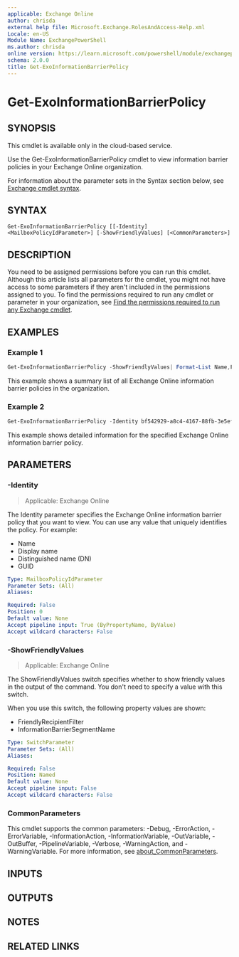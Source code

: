 ```yaml
---
applicable: Exchange Online
author: chrisda
external help file: Microsoft.Exchange.RolesAndAccess-Help.xml
Locale: en-US
Module Name: ExchangePowerShell
ms.author: chrisda
online version: https://learn.microsoft.com/powershell/module/exchangepowershell/get-exoinformationbarrierpolicy
schema: 2.0.0
title: Get-ExoInformationBarrierPolicy
---
```


# Get-ExoInformationBarrierPolicy

## SYNOPSIS
This cmdlet is available only in the cloud-based service.

Use the Get-ExoInformationBarrierPolicy cmdlet to view information barrier policies in your Exchange Online organization.

For information about the parameter sets in the Syntax section below, see [Exchange cmdlet syntax](https://learn.microsoft.com/powershell/exchange/exchange-cmdlet-syntax).

## SYNTAX

```
Get-ExoInformationBarrierPolicy [[-Identity] <MailboxPolicyIdParameter>] [-ShowFriendlyValues] [<CommonParameters>]
```

## DESCRIPTION
You need to be assigned permissions before you can run this cmdlet. Although this article lists all parameters for the cmdlet, you might not have access to some parameters if they aren't included in the permissions assigned to you. To find the permissions required to run any cmdlet or parameter in your organization, see [Find the permissions required to run any Exchange cmdlet](https://learn.microsoft.com/powershell/exchange/find-exchange-cmdlet-permissions).

## EXAMPLES

### Example 1
```powershell
Get-ExoInformationBarrierPolicy -ShowFriendlyValues| Format-List Name,FriendlyRecipientFilter,InformationBarrierSegmentName
```

This example shows a summary list of all Exchange Online information barrier policies in the organization.

### Example 2
```powershell
Get-ExoInformationBarrierPolicy -Identity bf542929-a8c4-4167-88fb-3e5ef68a1dca -ShowFriendlyValues
```

This example shows detailed information for the specified Exchange Online information barrier policy.

## PARAMETERS

### -Identity

> Applicable: Exchange Online

The Identity parameter specifies the Exchange Online information barrier policy that you want to view. You can use any value that uniquely identifies the policy. For example:

- Name
- Display name
- Distinguished name (DN)
- GUID

```yaml
Type: MailboxPolicyIdParameter
Parameter Sets: (All)
Aliases:

Required: False
Position: 0
Default value: None
Accept pipeline input: True (ByPropertyName, ByValue)
Accept wildcard characters: False
```

### -ShowFriendlyValues

> Applicable: Exchange Online

The ShowFriendlyValues switch specifies whether to show friendly values in the output of the command. You don't need to specify a value with this switch.

When you use this switch, the following property values are shown:

- FriendlyRecipientFilter
- InformationBarrierSegmentName

```yaml
Type: SwitchParameter
Parameter Sets: (All)
Aliases:

Required: False
Position: Named
Default value: None
Accept pipeline input: False
Accept wildcard characters: False
```

### CommonParameters
This cmdlet supports the common parameters: -Debug, -ErrorAction, -ErrorVariable, -InformationAction, -InformationVariable, -OutVariable, -OutBuffer, -PipelineVariable, -Verbose, -WarningAction, and -WarningVariable. For more information, see [about_CommonParameters](https://go.microsoft.com/fwlink/p/?LinkID=113216).

## INPUTS

## OUTPUTS

## NOTES

## RELATED LINKS
